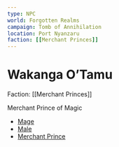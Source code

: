 ```yaml
---
type: NPC
world: Forgotten Realms
campaign: Tomb of Annihilation
location: Port Nyanzaru
faction: [[Merchant Princes]]
---
```


# Wakanga O’Tamu

Faction: [[Merchant Princes]]


Merchant Prince of Magic


-   [Mage](http://10.0.0.60/index.php/Category:Mage "Category:Mage")
-   [Male](http://10.0.0.60/index.php/Category:Male "Category:Male")
-   [Merchant Prince](http://10.0.0.60/index.php/Category:Merchant_Prince "Category:Merchant Prince")